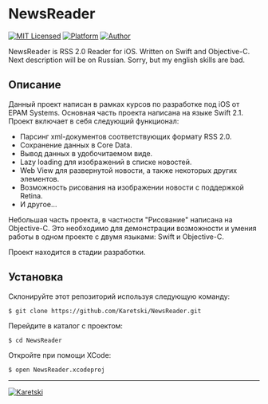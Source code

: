 # NewsReader

[![MIT Licensed](https://img.shields.io/badge/license-MIT-00aeef.svg)](LICENSE.md)
[![Platform](https://img.shields.io/badge/platform-iOS-00aeef.svg)](http://www.apple.com/ios)
[![Author](https://img.shields.io/badge/author-Alexey_Karetski-F0C83C.svg)](https://github.com/Karetski)

NewsReader is RSS 2.0 Reader for iOS. Written on Swift and Objective-C. Next description will be on Russian. Sorry, but my english skills are bad.

## Описание

Данный проект написан в рамках курсов по разработке под iOS от EPAM Systems. Основная часть проекта написана на языке Swift 2.1. Проект включает в себя следующий функционал:

- Парсинг xml-документов соответствующих формату RSS 2.0.
- Сохранение данных в Core Data.
- Вывод данных в удобочитаемом виде.
- Lazy loading для изображений в списке новостей.
- Web View для развернутой новости, а также некоторых других элементов.
- Возможность рисования на изображении новости с поддержкой Retina.
- И другое...

Небольшая часть проекта, в частности "Рисование" написана на Objective-C. Это необходимо для демонстрации возможности и умения работы в одном проекте с двумя языками: Swift и Objective-C.

Проект находится в стадии разработки.

## Установка

Склонируйте этот репозиторий используя следующую команду:

    $ git clone https://github.com/Karetski/NewsReader.git

Перейдите в каталог с проектом:

    $ cd NewsReader

Откройте при помощи XCode:

    $ open NewsReader.xcodeproj

----------

[![Karetski](https://cldup.com/u9VzQYYV7t.png)](https://github.com/Karetski)

